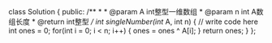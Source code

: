 
class Solution {
public:
    /**
     * 
     * @param A int整型一维数组 
     * @param n int A数组长度
     * @return int整型
     */
    int singleNumber(int* A, int n) {
        // write code here
        int ones = 0;
        for(int i = 0; i < n; i++) {
            ones = ones ^ A[i];
        }
        return ones;
    }
};
